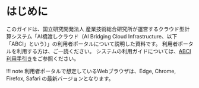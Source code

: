 # はじめに

このガイドは、国立研究開発法人 産業技術総合研究所が運営するクラウド型計算システム「AI橋渡しクラウド（AI Bridging Cloud Infrastructure、以下「ABCI」という）」の利用者ポータルについて説明した資料です。 利用者ポータルを利用する方は、ご一読ください。
システムの利用ガイドについては、[ABCI利用手引き](https://docs.abci.ai/ja/)をご参照ください。

!!! note
    利用者ポータルで想定しているWebブラウザは、Edge, Chrome, Firefox, Safari の最新バージョンとなります。
